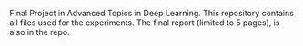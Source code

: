 Final Project in Advanced Topics in Deep Learning. This repository contains all files used for the experiments. The final report (limited to 5 pages), is also in the repo.

